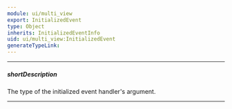 ```yaml
---
module: ui/multi_view
export: InitializedEvent
type: Object
inherits: InitializedEventInfo
uid: ui/multi_view:InitializedEvent
generateTypeLink: 
---
```

---
##### shortDescription
The type of the initialized event handler's argument.

---
<!-- Description goes here -->